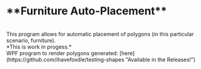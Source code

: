 <h1>**Furniture Auto-Placement**</h1> <br />
This program allows for automatic placement of polygons (in this particular scenario, furniture). <br />
*This is work in progess.* <br />
WPF program to render polygons generated: [here] (https://github.com/ihavefoxdie/testing-shapes "Available in the Releases!")